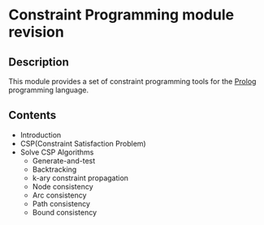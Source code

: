 # Constraint Programming module revision

## Description

This module provides a set of constraint programming tools for the [Prolog](http://www.swi-prolog.org/) programming language.

## Contents

* Introduction
* CSP(Constraint Satisfaction Problem)
* Solve CSP Algorithms
    * Generate-and-test
    * Backtracking
    * k-ary constraint propagation
    * Node consistency
    * Arc consistency
    * Path consistency
    * Bound consistency


